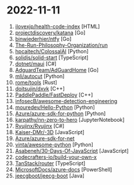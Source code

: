# 2022-11-11

1. [ilovexjp/health-code-index](https://github.com/ilovexjp/health-code-index "健康码模拟 - 索引") [HTML]
2. [projectdiscovery/katana](https://github.com/projectdiscovery/katana "A next-generation crawling and spidering framework.") [Go]
3. [binwiederhier/ntfy](https://github.com/binwiederhier/ntfy "Send push notifications to your phone or desktop using PUT/POST") [Go]
4. [The-Run-Philosophy-Organization/run](https://github.com/The-Run-Philosophy-Organization/run "润学全球官方指定GITHUB，整理润学宗旨、纲领、理论和各类润之实例；解决为什么润，润去哪里，怎么润三大问题； 并成为新中国人的核心宗教，核心信念。") 
5. [hpcaitech/ColossalAI](https://github.com/hpcaitech/ColossalAI "Colossal-AI: A Unified Deep Learning System for Big Model Era") [Python]
6. [solidjs/solid-start](https://github.com/solidjs/solid-start "SolidStart, the Solid app framework") [TypeScript]
7. [dotnet/maui](https://github.com/dotnet/maui ".NET MAUI is the .NET Multi-platform App UI, a framework for building native device applications spanning mobile, tablet, and desktop.") [C#]
8. [AdguardTeam/AdGuardHome](https://github.com/AdguardTeam/AdGuardHome "Network-wide ads & trackers blocking DNS server") [Go]
9. [mli/autocut](https://github.com/mli/autocut "") [Python]
10. [rome/tools](https://github.com/rome/tools "Unified developer tools for JavaScript, TypeScript, and the web") [Rust]
11. [doitsujin/dxvk](https://github.com/doitsujin/dxvk "Vulkan-based implementation of D3D9, D3D10 and D3D11 for Linux / Wine") [C++]
12. [PaddlePaddle/FastDeploy](https://github.com/PaddlePaddle/FastDeploy "⚡️An Easy-to-use and Fast Deep Learning Model Deployment Toolkit for Cloud and Edge. Including Vision, Text, Audio and Video 20+ main stream scenarios and 150+ SOTA models with end-to-end optimization and multi-platform multi-framework support.") [C++]
13. [infosecB/awesome-detection-engineering](https://github.com/infosecB/awesome-detection-engineering "A list of useful Detection Engineering-related resources.") 
14. [mouredev/Hello-Python](https://github.com/mouredev/Hello-Python "Python desde cero") [Python]
15. [Azure/azure-sdk-for-python](https://github.com/Azure/azure-sdk-for-python "This repository is for active development of the Azure SDK for Python. For consumers of the SDK we recommend visiting our public developer docs at https://docs.microsoft.com/python/azure/ or our versioned developer docs at https://azure.github.io/azure-sdk-for-python.") [Python]
16. [karpathy/nn-zero-to-hero](https://github.com/karpathy/nn-zero-to-hero "Neural Networks: Zero to Hero") [JupyterNotebook]
17. [Ryujinx/Ryujinx](https://github.com/Ryujinx/Ryujinx "Experimental Nintendo Switch Emulator written in C#") [C#]
18. [Kaiser-DMr/-3D](https://github.com/Kaiser-DMr/-3D "李洵爱心跳动代码") [JavaScript]
19. [Azure/azure-sdk-for-net](https://github.com/Azure/azure-sdk-for-net "This repository is for active development of the Azure SDK for .NET. For consumers of the SDK we recommend visiting our public developer docs at https://docs.microsoft.com/dotnet/azure/ or our versioned developer docs at https://azure.github.io/azure-sdk-for-net.") 
20. [vinta/awesome-python](https://github.com/vinta/awesome-python "A curated list of awesome Python frameworks, libraries, software and resources") [Python]
21. [Asabeneh/30-Days-Of-JavaScript](https://github.com/Asabeneh/30-Days-Of-JavaScript "30 days of JavaScript programming challenge is a step-by-step guide to learn JavaScript programming language in 30 days. This challenge may take more than 100 days, please just follow your own pace.") [JavaScript]
22. [codecrafters-io/build-your-own-x](https://github.com/codecrafters-io/build-your-own-x "Master programming by recreating your favorite technologies from scratch.") 
23. [TanStack/router](https://github.com/TanStack/router "🤖 Type-safe router w/ built-in caching & URL state management for JS/TS, React, Preact, Solid, Vue, Svelte and Angular") [TypeScript]
24. [MicrosoftDocs/azure-docs](https://github.com/MicrosoftDocs/azure-docs "Open source documentation of Microsoft Azure") [PowerShell]
25. [jeecgboot/jeecg-boot](https://github.com/jeecgboot/jeecg-boot "⭐️「企业级低代码平台」前后端分离架构SpringBoot 2.x，SpringCloud，Ant Design&Vue，Mybatis，Shiro，JWT。强大的代码生成器让前后端代码一键生成，无需写任何代码! 引领新的开发模式OnlineCoding->代码生成->手工MERGE，帮助Java项目解决70%重复工作，让开发更关注业务，既能快速提高效率，帮助公司节省成本，同时又不失灵活性。") [Java]
